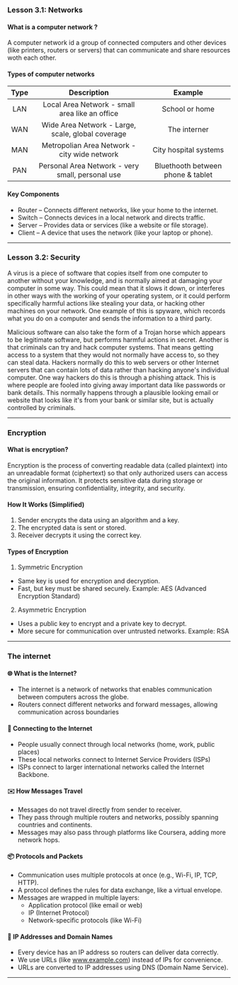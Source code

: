 ### Lesson 3.1: Networks

#### What is a computer network ?

A computer network id a group of connected computers and other devices (like printers, routers or servers) that can communicate and share resources woth each other.

#### Types of computer networks

|Type| Description|Example|
|:----:|:----:|:----:|
|LAN|Local Area Network - small area like an office| School or home|
|WAN|Wide Area Network - Large, scale, global coverage| The interner|
|MAN|Metropolian Area Network - city wide network|City hospital systems|
|PAN|Personal Area Network - very small, personal use|Bluethooth between phone & tablet|

#### Key Components
- Router – Connects different networks, like your home to the internet.
- Switch – Connects devices in a local network and directs traffic.
- Server – Provides data or services (like a website or file storage).
- Client – A device that uses the network (like your laptop or phone).

----

### Lesson 3.2: Security

A virus is a piece of software that copies itself from one computer to another without your knowledge, and is normally aimed at damaging your computer in some way. This could mean that it slows it down, or interferes in other ways with the working of your operating system, or it could perform specifically harmful actions like stealing your data, or hacking other machines on your network. 
One example of this is spyware, which records what you do on a computer and sends the information to a third party. 

Malicious software can also take the form of a Trojan horse which appears to be legitimate software, but performs harmful actions in secret. 
Another is that criminals can try and hack computer systems. That means getting access to a system that they would not normally have access to, so they can steal data. Hackers normally do this to web servers or other Internet servers that can contain lots of data rather than hacking anyone's individual computer. One way hackers do this is through a phishing attack. This is where people are fooled into giving away important data like passwords or bank details. This normally happens through a plausible looking email or website that looks like it's from your bank or similar site, but is actually controlled by criminals. 

---- 

### Encryption

#### What is encryption?

Encryption is the process of converting readable data (called plaintext) into an unreadable format (ciphertext) so that only authorized users can access the original information.
It protects sensitive data during storage or transmission, ensuring confidentiality, integrity, and security.

####  How It Works (Simplified)
1. Sender encrypts the data using an algorithm and a key.
2. The encrypted data is sent or stored.
3. Receiver decrypts it using the correct key.

####  Types of Encryption
1. Symmetric Encryption
- Same key is used for encryption and decryption.
- Fast, but key must be shared securely.
Example: AES (Advanced Encryption Standard)

2. Asymmetric Encryption
- Uses a public key to encrypt and a private key to decrypt.
- More secure for communication over untrusted networks.
Example: RSA

-----
### The internet

#### 🌐 What is the Internet?

-  The internet is a network of networks that enables communication between computers across the globe.
-  Routers connect different networks and forward messages, allowing communication across boundaries

#### 📶 Connecting to the Internet

- People usually connect through local networks (home, work, public places)
- These local networks connect to Internet Service Providers (ISPs)
- ISPs connect to larger international networks called the Internet Backbone.

#### ✉️ How Messages Travel
- Messages do not travel directly from sender to receiver.
- They pass through multiple routers and networks, possibly spanning countries and continents.
- Messages may also pass through platforms like Coursera, adding more network hops.

#### 📦 Protocols and Packets
- Communication uses multiple protocols at once (e.g., Wi-Fi, IP, TCP, HTTP).
- A protocol defines the rules for data exchange, like a virtual envelope.
- Messages are wrapped in multiple layers:
  - Application protocol (like email or web)
  - IP (Internet Protocol)
  - Network-specific protocols (like Wi-Fi)
 
#### 🧭 IP Addresses and Domain Names
- Every device has an IP address so routers can deliver data correctly.
- We use URLs (like www.example.com) instead of IPs for convenience.
- URLs are converted to IP addresses using DNS (Domain Name Service).

----
